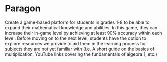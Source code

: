 # Paragon
Create a game-based platform for students in grades 1-8 to be able to expand their mathematical knowledge and abilities. In this game, they can increase their in-game level by achieving at least 90% accuracy within each level. Before moving on to the next level, students have the option to explore resources we provide to aid them in the learning process for subjects they are not yet familiar with (i.e. A short guide on the basics of multiplication, YouTube links covering the fundamentals of algebra 1, etc.)
